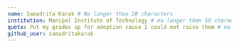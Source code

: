 ```yaml
---
name: Samadrita Karak # No longer than 28 characters
institution: Manipal Institute of Technology # no longer than 58 characters
quote: Put my grades up for adoption cause I could not raise them # no longer than 100 characters, avoid using quotes(") to guarantee the format remains the same.
github_user: samadritakarak
---
```

